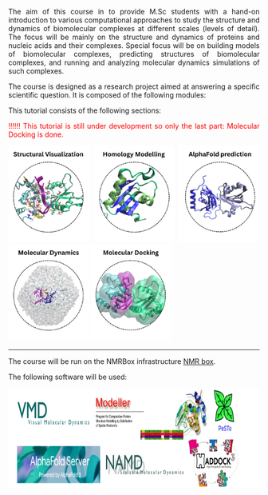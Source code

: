 
<div style="text-align: justify;">

The aim of this course in to provide M.Sc students with a hand-on introduction to various computational approaches to study the structure and dynamics of biomolecular complexes at different scales (levels of detail). The focus will be mainly on the structure and dynamics of proteins and nucleic acids and their complexes. Special focus will be on building models of biomolecular complexes, predicting structures of biomolecular complexes, and running and analyzing molecular dynamics simulations of such complexes.</p>
The course is designed as a research project aimed at answering a specific scientific question. It is composed of the following modules:            


This tutorial consists of the following sections:


<p style="color: red;">!!!!!! This tutorial is still under development so only the last part: Molecular Docking is done.</p>

<p>
<a href="https://github.com/roxanavas/integrative_structural_bioinfo/blob/main/Structural_Visualization/Structural_Visualization.md"><img src="figures/course/structural_visualization.png" width="162"></a>
<a href="https://github.com/roxanavas/integrative_structural_bioinfo/blob/main/Homology_Modelling/Homology_modelling.md"><img src="figures/course/homology_modelling.png" width="162"></a>
<a href="https://github.com/roxanavas/integrative_structural_bioinfo/blob/main/Alphafold_prediction/Alphafold_prediction.md"><img src="figures/course/alphafold_prediction.png" width="162"></a>
<a href="https://github.com/roxanavas/integrative_structural_bioinfo/blob/main/Molecular_Dynamics/Molecular_Dynamics.md"><img src="figures/course/molecular_dynamics.png" width="162"></a>
<a href="../../structural_docking.html"><img src="figures/course/docking_protein_rna.png" width="162"></a>
</p>
<hr>
The course will be run on the NMRBox infrastructure <a href="https://nmrbox.nmrhub.org/"> NMR box</a>.</p>
The following software will be used:
<p>
<a><img src="figures/course/tools_used.png" width="1000" height="200"></a>
</p>




</div>
